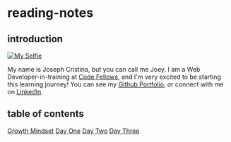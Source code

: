 
# reading-notes

## introduction

[![My Selfie](https://i.postimg.cc/VLYBjmFP/selfiethumb.jpg)][Github]

My name is Joseph Cristina, but you can call me Joey. I am a Web Developer-in-training at [Code Fellows](https://codefellows.org), and I'm very excited to be starting this learning journey! You can see my [Github Portfolio][Github], or connect with me on [LinkedIn][LinkedIn].

## table of contents

[Growth Mindset](growthmindset)
[Day One](markdown)
[Day Two](coderscomputer)
[Day Three](revisionsandthecloud)

[Github]: https://github.com/kvvpa
[LinkedIn]: https://linkedin.com/in/kvvpa
